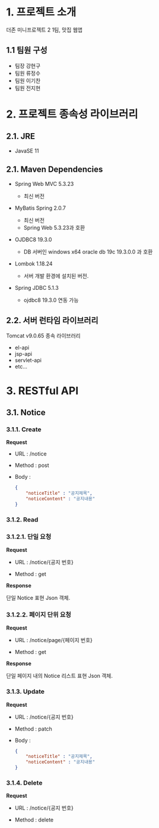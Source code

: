 # 1. 프로젝트 소개

더존 미니프로젝트 2 1팀, 맛집 웹앱

## 1.1 팀원 구성

- 팀장 강현구
- 팀원 류정수
- 팀원 이기찬
- 팀원 전지현

# 2. 프로젝트 종속성 라이브러리

## 2.1. JRE
	
- JavaSE 11

## 2.1. Maven Dependencies
	
- Spring Web MVC 5.3.23
    - 최신 버전

- MyBatis Spring 2.0.7
    - 최신 버전
	- Spring Web 5.3.23과 호환
	
- OJDBC8 19.3.0
    - DB 서버인 windows x64 oracle db 19c 19.3.0.0 과 호환
	
- Lombok 1.18.24
    - 서버 개발 환경에 설치된 버전.
    
- Spring JDBC 5.1.3
    - ojdbc8 19.3.0 연동 가능

## 2.2. 서버 런타임 라이브러리

Tomcat v9.0.65 종속 라이브러리

- el-api
- jsp-api
- servlet-api
- etc...

# 3. RESTful API

## 3.1. Notice

### 3.1.1. Create

**Request**

- URL : /notice

- Method : post

- Body : 
     
    ```json
    {
        "noticeTitle" : "공지제목",
        "noticeContent" : "공지내용"    
    }
    ```

### 3.1.2. Read


### 3.1.2.1. 단일 요청

**Request**

- URL : /notice/{공지 번호}

- Method : get

**Response**

단일 Notice 표현 Json 객체.


### 3.1.2.2. 페이지 단위 요청

**Request**

- URL : /notice/page/{페이지 번호}

- Method : get

**Response**

단일 페이지 내의 Notice 리스트 표현 Json 객체.

### 3.1.3. Update

**Request**

- URL : /notice/{공지 번호}

- Method : patch

- Body : 
     
    ```json
    {
        "noticeTitle" : "공지제목",
        "noticeContent" : "공지내용"    
    }
    ```

### 3.1.4. Delete


**Request**

- URL : /notice/{공지 번호}

- Method : delete

